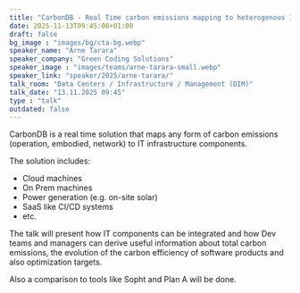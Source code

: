 ```yaml
---
title: "CarbonDB - Real Time carbon emissions mapping to heterogenous IT infrastructure 🇩🇪"
date: 2025-11-13T09:45:00+01:00
draft: false
bg_image : "images/bg/cta-bg.webp"
speaker_name: "Arne Tarara"
speaker_company: "Green Coding Solutions"
speaker_image : "images/teams/arne-tarara-small.webp"
speaker_link: "speaker/2025/arne-tarara/"
talk_room: "Data Centers / Infrastructure / Management (DIM)"
talk_date: "13.11.2025 09:45"
type : "talk"
outdated: false
---
```


CarbonDB is a real time solution that maps any form of carbon emissions (operation, embodied, network) to IT infrastructure components.

The solution includes:
- Cloud machines
- On Prem machines
- Power generation (e.g. on-site solar)
- SaaS like CI/CD systems
- etc.

The talk will present how IT components can be integrated and how Dev teams and managers can derive useful information about total carbon emissions, the evolution of the carbon efficiency of software products and also optimization targets.

Also a comparison to tools like Sopht and Plan A will be done.
